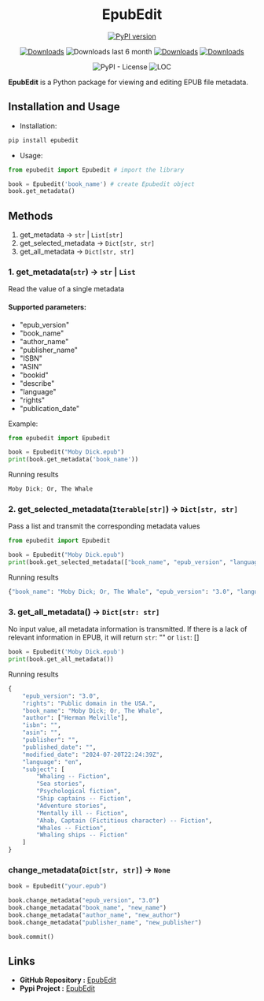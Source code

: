 <!--
 * @Date: 2024-07-18 21:44:17
 * @LastEditors: youyu 2000601104@cjlu.edu.cn
 * @LastEditTime: 2024-07-22 23:47:12
-->

<div align="center">

# EpubEdit

[![PyPI version](https://badge.fury.io/py/epubedit.svg)](https://pypi.org/project/epubedit/)

[![Downloads](https://static.pepy.tech/badge/epubedit)](https://pepy.tech/project/epubedit) ![Downloads last 6 month](https://static.pepy.tech/personalized-badge/epubedit?period=total&units=international_system&left_color=grey&right_color=BLUE&left_text=downloads%20last%206%20month) [![Downloads](https://static.pepy.tech/badge/epubedit/month)](https://pepy.tech/project/epubedit) [![Downloads](https://static.pepy.tech/badge/epubedit/week)](https://pepy.tech/project/epubedit)

![PyPI - License](https://img.shields.io/badge/license-MIT-blue)
![LOC](https://tokei.rs/b1/github/Thisal-D/epubedit?category=lines)

</div>

**EpubEdit** is a Python package for viewing and editing EPUB file metadata.


## Installation and Usage

* Installation:

``` Python
pip install epubedit
```

* Usage:

``` Python
from epubedit import Epubedit # import the library

book = Epubedit('book_name') # create Epubedit object 
book.get_metadata() 
```

## Methods

1. get_metadata -> `str` | `List[str]`
2. get_selected_metadata -> `Dict[str, str]`
3. get_all_metadata -> `Dict[str, str]`

  ### 1. get_metadata(`str`) -> `str` | `List`

  Read the value of a single metadata 
  
  #### Supported parameters:

 - "epub_version"
 - "book_name"
 - "author_name"
 - "publisher_name"
 - "ISBN"
 - "ASIN"
 - "bookid"
 - "describe"
 - "language"
 - "rights"
 - "publication_date"
            

  Example:
  
  ``` Python
  from epubedit import Epubedit
  
  book = Epubedit("Moby Dick.epub")
  print(book.get_metadata('book_name'))
  ```

  Running results
  
  ``` python
  Moby Dick; Or, The Whale
  ```
  ### 2. get_selected_metadata(`Iterable[str]`) -> `Dict[str, str]`
  
  Pass a list and transmit the corresponding metadata values
  
  ``` Python
  from epubedit import Epubedit
  
  book = Epubedit("Moby Dick.epub")
  print(book.get_selected_metadata(["book_name", "epub_version", "language"]))
  ```
  
  Running results
  
  ``` python
  {"book_name": "Moby Dick; Or, The Whale", "epub_version": "3.0", "language": "en"}
  ```

### 3. get_all_metadata() -> `Dict[str: str]`

No input value, all metadata information is transmitted. If there is a lack of relevant information in EPUB, it will return `str`: "" or `list`: []

``` python
book = Epubedit('Moby Dick.epub')
print(book.get_all_metadata())
```

Running results

``` python
{
    "epub_version": "3.0",
    "rights": "Public domain in the USA.",
    "book_name": "Moby Dick; Or, The Whale",
    "author": ["Herman Melville"],
    "isbn": "",
    "asin": "",
    "publisher": "",
    "published_date": "",
    "modified_date": "2024-07-20T22:24:39Z",
    "language": "en",
    "subject": [
        "Whaling -- Fiction",
        "Sea stories",
        "Psychological fiction",
        "Ship captains -- Fiction",
        "Adventure stories",
        "Mentally ill -- Fiction",
        "Ahab, Captain (Fictitious character) -- Fiction",
        "Whales -- Fiction",
        "Whaling ships -- Fiction"
    ]
}
```

### change_metadata(`Dict[str, str]`) -> `None`

``` python
book = Epubedit("your.epub")

book.change_metadata("epub_version", "3.0")
book.change_metadata("book_name", "new_name")
book.change_metadata("author_name", "new_author")
book.change_metadata("publisher_name", "new_publisher")

book.commit()
```

## Links

* **GitHub Repository :** [EpubEdit](https://github.com/childeyouyu/epubedit)
* **Pypi Project :** [EpubEdit](https://pypi.org/project/epubedit/)
